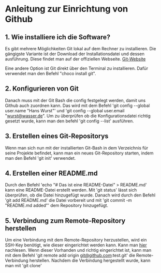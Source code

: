 # Anleitung zur Einrichtung von Github

## 1. Wie installiere ich die Software?

Es gibt mehrere Möglichkeiten Git lokal auf dem Rechner zu installieren. Die gängigste Variante ist der Download der Installationsdatei und dessen ausführung.
Diese findet man auf der offiziellen Webseite. [Git-Website](https://git-scm.com/)

Eine andere Option ist Git direkt über den Terminal zu installieren. Dafür verwendet man den Befehl "choco install git".

## 2. Konfigurieren von Git

Danach muss mit der Git Bash die config festgelegt werden, damit uns Github auch zuordnen kann. Das wird mit dem Befehl 'git config --global user.name "Hans Wurst"' 
und 'git config --global user.email "wurst@wasser.de".
Um zu überprüfen ob die Konfigurationsdatei richtig gesetzt wurde, kann man den befehl 'git config --list' ausführen.

## 3. Erstellen eines Git-Repositorys

Wenn man sich nun mit der installierten Git-Bash in dem Verzeichnis für seine Projekte befindet, kann man ein neues Git-Repository starten, indem man den Befehl
'git init' verwendet.

## 4. Erstellen einer README.md

Durch den Befehl 'echo "# Das ist eine README-Datei" > README.md' kann eine README-Datei erstellt werden. 
Mit 'git status' lässt sich überprüfen, ob die Datei hinzugefügt wurde. 
Danach wird durch den Befehl 'git add README.md' die Datei vorbereit und mit 'git commit -m "README.md added"' dem Repository hinzugefügt. 

## 5. Verbindung zum Remote-Repository herstellen

Um eine Verbindung mit dem Remote-Repository herzustellen, wird ein SSH-Key benötigt, wie dieser eingerichtet werden kann. Kann man [hier](https://docs.github.com/en/authentication/connecting-to-github-with-ssh/generating-a-new-ssh-key-and-adding-it-to-the-ssh-agent) nachlesen. 
Wenn dieser Vorhanden und richtig eingerichtet ist, kann man mit dem Befehl 'git remote add origin git@github.com:test.git' die Remote-Verbindung herstellen.
Nachdem die Verbindung hergestellt wurde, kann man mit 'git clone' 
